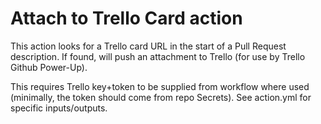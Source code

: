 # Attach to Trello Card action

This action looks for a Trello card URL in the start of a Pull Request description.  If found, will push an attachment to Trello (for use by Trello Github Power-Up).

This requires Trello key+token to be supplied from workflow where used (minimally, the token should come from repo Secrets).  See action.yml for specific inputs/outputs.